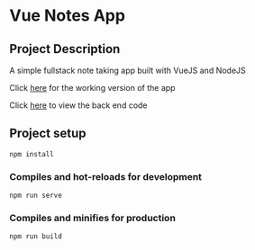 # Vue Notes App

## Project Description

A simple fullstack note taking app built with VueJS and NodeJS

Click [here](https://vue-notes-app-38e15.firebaseapp.com/) for the working version of the app

Click [here](https://github.com/alephist/vue-notes-app-server) to view the back end code

## Project setup

```
npm install
```

### Compiles and hot-reloads for development

```
npm run serve
```

### Compiles and minifies for production

```
npm run build
```
